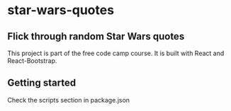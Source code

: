 # star-wars-quotes

## Flick through random Star Wars quotes

This project is part of the free code camp course.
It is built with React and React-Bootstrap.

## Getting started

Check the scripts section in package.json
